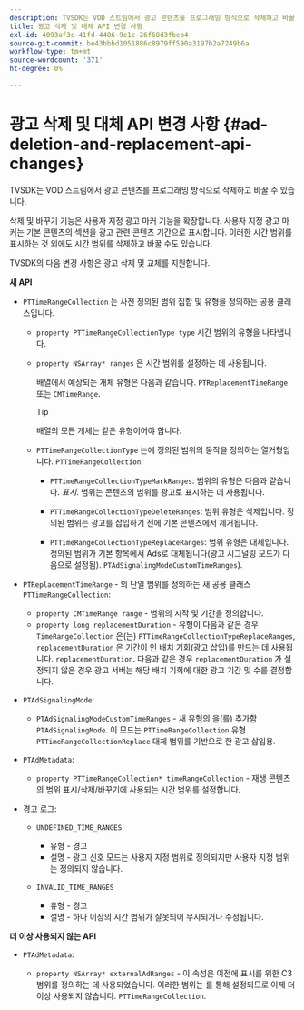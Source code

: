 ```yaml
---
description: TVSDK는 VOD 스트림에서 광고 콘텐츠를 프로그래밍 방식으로 삭제하고 바꿀 수 있습니다.
title: 광고 삭제 및 대체 API 변경 사항
exl-id: 4093af3c-41fd-4486-9e1c-26f68d3fbeb4
source-git-commit: be43bbbd1051886c8979ff590a3197b2a7249b6a
workflow-type: tm+mt
source-wordcount: '371'
ht-degree: 0%

---
```


# 광고 삭제 및 대체 API 변경 사항 {#ad-deletion-and-replacement-api-changes}

TVSDK는 VOD 스트림에서 광고 콘텐츠를 프로그래밍 방식으로 삭제하고 바꿀 수 있습니다.

삭제 및 바꾸기 기능은 사용자 지정 광고 마커 기능을 확장합니다. 사용자 지정 광고 마커는 기본 콘텐츠의 섹션을 광고 관련 콘텐츠 기간으로 표시합니다. 이러한 시간 범위를 표시하는 것 외에도 시간 범위를 삭제하고 바꿀 수도 있습니다.

<!--<a id="section_7A90BFE99F1A4D908D6DDB0B49FA1199"></a>-->

TVSDK의 다음 변경 사항은 광고 삭제 및 교체를 지원합니다.

**새 API**

* `PTTimeRangeCollection` 는 사전 정의된 범위 집합 및 유형을 정의하는 공용 클래스입니다.

   * `property PTTimeRangeCollectionType type` 시간 범위의 유형을 나타냅니다.
   * `property NSArray* ranges` 은 시간 범위를 설정하는 데 사용됩니다.

      배열에서 예상되는 개체 유형은 다음과 같습니다. `PTReplacementTimeRange` 또는 `CMTimeRange`.

      >[!TIP]
      >
      >배열의 모든 개체는 같은 유형이어야 합니다.

   * `PTTimeRangeCollectionType` 는에 정의된 범위의 동작을 정의하는 열거형입니다. `PTTimeRangeCollection`:

      * `PTTimeRangeCollectionTypeMarkRanges`: 범위의 유형은 다음과 같습니다. *표시*. 범위는 콘텐츠의 범위를 광고로 표시하는 데 사용됩니다.

      * `PTTimeRangeCollectionTypeDeleteRanges`: 범위 유형은 삭제입니다. 정의된 범위는 광고를 삽입하기 전에 기본 콘텐츠에서 제거됩니다.
      * `PTTimeRangeCollectionTypeReplaceRanges`: 범위 유형은 대체입니다. 정의된 범위가 기본 항목에서 Ads로 대체됩니다(광고 시그널링 모드가 다음으로 설정됨). `PTAdSignalingModeCustomTimeRanges`).

* `PTReplacementTimeRange` - 의 단일 범위를 정의하는 새 공용 클래스 `PTTimeRangeCollection`:

   * `property CMTimeRange range` - 범위의 시작 및 기간을 정의합니다.
   * `property long replacementDuration` - 유형이 다음과 같은 경우 `TimeRangeCollection` 은(는) `PTTimeRangeCollectionTypeReplaceRanges`, `replacementDuration` 은 기간이 인 배치 기회(광고 삽입)를 만드는 데 사용됩니다. `replacementDuration`. 다음과 같은 경우 `replacementDuration` 가 설정되지 않은 경우 광고 서버는 해당 배치 기회에 대한 광고 기간 및 수를 결정합니다.

* `PTAdSignalingMode`:

   * `PTAdSignalingModeCustomTimeRanges` - 새 유형의 을(를) 추가함 `PTAdSignalingMode`. 이 모드는 `PTTimeRangeCollection` 유형 `PTTimeRangeCollectionReplace` 대체 범위를 기반으로 한 광고 삽입용.

* `PTAdMetadata`:

   * `property PTTimeRangeCollection* timeRangeCollection` - 재생 콘텐츠의 범위 표시/삭제/바꾸기에 사용되는 시간 범위를 설정합니다.

* 경고 로그:

   * `UNDEFINED_TIME_RANGES`

      * 유형 - 경고
      * 설명 - 광고 신호 모드는 사용자 지정 범위로 정의되지만 사용자 지정 범위는 정의되지 않습니다.
   * `INVALID_TIME_RANGES`

      * 유형 - 경고
      * 설명 - 하나 이상의 시간 범위가 잘못되어 무시되거나 수정됩니다.


**더 이상 사용되지 않는 API**

* `PTAdMetadata`:

   * `property NSArray* externalAdRanges` - 이 속성은 이전에 표시를 위한 C3 범위를 정의하는 데 사용되었습니다. 이러한 범위는 를 통해 설정되므로 이제 더 이상 사용되지 않습니다. `PTTimeRangeCollection`.
